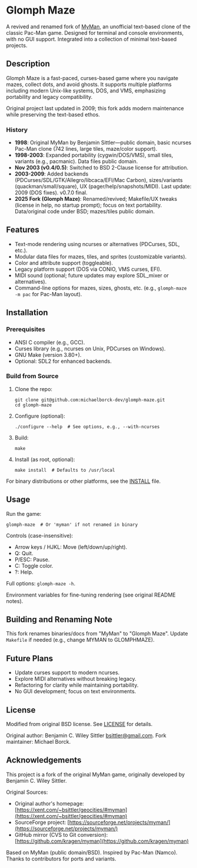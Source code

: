 # Glomph Maze

A revived and renamed fork of [MyMan](http://myman.sourceforge.net/), an unofficial text-based clone of the classic Pac-Man game. Designed for terminal and console environments, with no GUI support. Integrated into a collection of minimal text-based projects.

## Description

Glomph Maze is a fast-paced, curses-based game where you navigate mazes, collect dots, and avoid ghosts. It supports multiple platforms including modern Unix-like systems, DOS, and VMS, emphasizing portability and legacy compatibility.

Original project last updated in 2009; this fork adds modern maintenance while preserving the text-based ethos.

### History
- **1998**: Original MyMan by Benjamin Sittler—public domain, basic ncurses Pac-Man clone (742 lines, large tiles, maze/color support).
- **1998-2003**: Expanded portability (cygwin/DOS/VMS), small tiles, variants (e.g., pacmanic). Data files public domain.
- **Nov 2003 (v0.4/0.5)**: Switched to BSD 2-Clause license for attribution.
- **2003-2009**: Added backends (PDCurses/SDL/GTK/Allegro/libcaca/EFI/Mac Carbon), sizes/variants (quackman/small/square), UX (pager/help/snapshots/MIDI). Last update: 2009 (DOS fixes). v0.7.0 final.
- **2025 Fork (Glomph Maze)**: Renamed/revived; Makefile/UX tweaks (license in help, no startup prompt); focus on text portability. Data/original code under BSD; mazes/tiles public domain.

## Features

- Text-mode rendering using ncurses or alternatives (PDCurses, SDL, etc.).
- Modular data files for mazes, tiles, and sprites (customizable variants).
- Color and attribute support (toggleable).
- Legacy platform support (DOS via CONIO, VMS curses, EFI).
- MIDI sound (optional; future updates may explore SDL_mixer or alternatives).
- Command-line options for mazes, sizes, ghosts, etc. (e.g., `glomph-maze -m pac` for Pac-Man layout).

## Installation

### Prerequisites
- ANSI C compiler (e.g., GCC).
- Curses library (e.g., ncurses on Unix, PDCurses on Windows).
- GNU Make (version 3.80+).
- Optional: SDL2 for enhanced backends.

### Build from Source
1. Clone the repo:
   ```
   git clone git@github.com:michaelborck-dev/glomph-maze.git
   cd glomph-maze
   ```
2. Configure (optional):
   ```
   ./configure --help  # See options, e.g., --with-ncurses
   ```
3. Build:
   ```
   make
   ```
4. Install (as root, optional):
   ```
   make install  # Defaults to /usr/local
   ```

For binary distributions or other platforms, see the [INSTALL](INSTALL) file.

## Usage

Run the game:
```
glomph-maze  # Or 'myman' if not renamed in binary
```

Controls (case-insensitive):
- Arrow keys / HJKL: Move (left/down/up/right).
- Q: Quit.
- P/ESC: Pause.
- C: Toggle color.
- ?: Help.

Full options: `glomph-maze -h`.

Environment variables for fine-tuning rendering (see original README notes).

## Building and Renaming Note

This fork renames binaries/docs from \"MyMan\" to \"Glomph Maze\". Update `Makefile` if needed (e.g., change MYMAN to GLOMPHMAZE).

## Future Plans

- Update curses support to modern ncurses.
- Explore MIDI alternatives without breaking legacy.
- Refactoring for clarity while maintaining portability.
- No GUI development; focus on text environments.

## License

Modified from original BSD license. See [LICENSE](LICENSE) for details.

Original author: Benjamin C. Wiley Sittler <bsittler@gmail.com>. Fork maintainer: Michael Borck.

## Acknowledgements

This project is a fork of the original MyMan game, originally developed by Benjamin C. Wiley Sittler.

Original Sources:
- Original author's homepage: [https://xent.com/~bsittler/geocities/#myman](https://xent.com/~bsittler/geocities/#myman)
- SourceForge project: [https://sourceforge.net/projects/myman/](https://sourceforge.net/projects/myman/)
- GitHub mirror (CVS to Git conversion): [https://github.com/kragen/myman](https://github.com/kragen/myman)

Based on MyMan (public domain/BSD). Inspired by Pac-Man (Namco). Thanks to contributors for ports and variants.